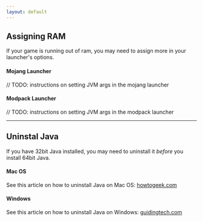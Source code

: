 ```yaml
---
layout: default
---
```


## Assigning RAM
If your game is running out of ram, you may need to assign more in your launcher's options.

#### Mojang Launcher
// TODO: instructions on setting JVM args in the mojang launcher

#### Modpack Launcher
// TODO: instructions on setting JVM args in the modpack launcher

----

## Uninstal Java
If you have 32bit Java installed, you may need to uninstall it _before_ you install 64bit Java.

#### Mac OS
See this article on how to uninstall Java on Mac OS: [howtogeek.com](https://www.howtogeek.com/230145/how-to-uninstall-java-on-mac-os-x/)

#### Windows
See this article on how to uninstall Java on Windows: [guidingtech.com](http://www.guidingtech.com/20274/completely-remove-uninstall-java-windows-pc/)
